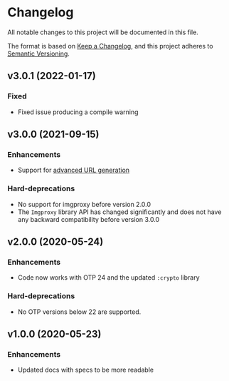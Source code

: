# Changelog

All notable changes to this project will be documented in this file.

The format is based on [Keep a Changelog](https://keepachangelog.com/en/1.0.0/),
and this project adheres to [Semantic Versioning](https://semver.org/spec/v2.0.0.html).

## v3.0.1 (2022-01-17)

### Fixed

   * Fixed issue producing a compile warning

## v3.0.0 (2021-09-15)

### Enhancements

   * Support for [advanced URL generation](https://docs.imgproxy.net/generating_the_url_advanced?id=generating-the-url-advanced)

### Hard-deprecations

   * No support for imgproxy before version 2.0.0
   * The `Imgproxy` library API has changed significantly and does not have any backward compatibility before version 3.0.0

## v2.0.0 (2020-05-24)

### Enhancements

   * Code now works with OTP 24 and the updated `:crypto` library

### Hard-deprecations

  * No OTP versions below 22 are supported.

## v1.0.0 (2020-05-23)

### Enhancements

  * Updated docs with specs to be more readable
